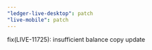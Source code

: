 ```yaml
---
"ledger-live-desktop": patch
"live-mobile": patch
---
```


fix(LIVE-11725): insufficient balance copy update
